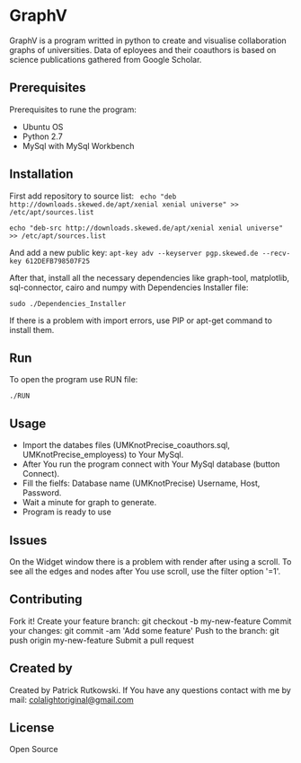 # GraphV

GraphV is a program writted in python to create and visualise collaboration graphs of universities. Data of eployees and their coauthors is based on science publications gathered from Google Scholar.

## Prerequisites

Prerequisites to rune the program:
* Ubuntu OS
* Python 2.7
* MySql with MySql Workbench

## Installation

First add repository to source list:
``` echo "deb http://downloads.skewed.de/apt/xenial xenial universe" >> /etc/apt/sources.list```

```echo "deb-src http://downloads.skewed.de/apt/xenial xenial universe" >> /etc/apt/sources.list```

And add a new public key:
```apt-key adv --keyserver pgp.skewed.de --recv-key 612DEFB798507F25```

After that, install all the necessary dependencies like graph-tool, matplotlib, sql-connector, cairo and numpy with 
Dependencies Installer file:

```sudo ./Dependencies_Installer```

If there is a problem with import errors, use PIP or apt-get command to install them.

## Run

To open the program use RUN file:

```./RUN```

## Usage

* Import the databes files (UMKnotPrecise_coauthors.sql, UMKnotPrecise_employess) to Your MySql.
* After You run the program connect with Your MySql database (button Connect).
* Fill the fielfs: Database name (UMKnotPrecise) Username, Host, Password.
* Wait a minute for graph to generate.
* Program is ready to use

## Issues

On the Widget window there is a problem with render after using a scroll. To see all the edges and nodes after You use scroll, use the filter option '=1'. 

## Contributing

Fork it!
Create your feature branch: git checkout -b my-new-feature
Commit your changes: git commit -am 'Add some feature'
Push to the branch: git push origin my-new-feature
Submit a pull request

## Created by

Created by Patrick Rutkowski. If You have any questions contact with me by mail: colalightoriginal@gmail.com
## License

Open Source
